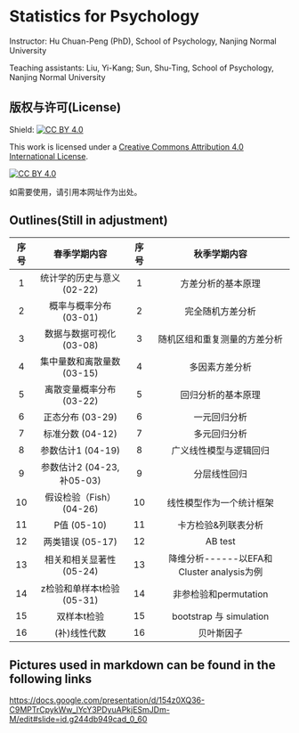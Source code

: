 # Statistics for Psychology

Instructor: Hu Chuan-Peng (PhD), School of Psychology, Nanjing Normal University

Teaching assistants: Liu, Yi-Kang; Sun, Shu-Ting, School of Psychology, Nanjing Normal University

## 版权与许可(License)

Shield: [![CC BY 4.0](https://img.shields.io/badge/License-CC%20BY%204.0-lightgrey.svg)](http://creativecommons.org/licenses/by/4.0/)

This work is licensed under a [Creative Commons Attribution 4.0 International License](http://creativecommons.org/licenses/by/4.0/).

[![CC BY 4.0](https://i.creativecommons.org/l/by/4.0/88x31.png)](http://creativecommons.org/licenses/by/4.0/)

如需要使用，请引用本网址作为出处。

## Outlines(Still in adjustment)

| 序号 |        春季学期内容        | 序号 |               秋季学期内容                |
|:----------------:|:----------------:|:----------------:|:----------------:|
|  1   | 统计学的历史与意义 (02-22) |  1   |            方差分析的基本原理             |
|  2   |   概率与概率分布 (03-01)   |  2   |             完全随机方差分析              |
|  3   |  数据与数据可视化 (03-08)  |  3   |       随机区组和重复测量的方差分析        |
|  4   | 集中量数和离散量数 (03-15) |  4   |              多因素方差分析               |
|  5   |  离散变量概率分布(03-22)   |  5   |            回归分析的基本原理             |
|  6   |      正态分布 (03-29)      |  6   |               一元回归分析                |
|  7   |      标准分数 (04-12)      |  7   |               多元回归分析                |
|  8   |     参数估计1 (04-19)      |  8   |          广义线性模型与逻辑回归           |
|  9   | 参数估计2 (04-23, 补05-03) |  9   |               分层线性回归                |
|  10  |  假设检验（Fish）(04-26)   |  10  |         线性模型作为一个统计框架          |
|  11  |        P值 (05-10)         |  11  |            卡方检验&列联表分析            |
|  12  |      两类错误 (05-17)      |  12  |                  AB test                  |
|  13  |  相关和相关显著性 (05-24)  |  13  | 降维分析------以EFA和Cluster analysis为例 |
|  14  | z检验和单样本t检验 (05-31) |  14  |           非参检验和permutation           |
|  15  |        双样本t检验         |  15  |          bootstrap 与 simulation          |
|  16  |        (补)线性代数        |  16  |                贝叶斯因子                 |

## Pictures used in markdown can be found in the following links

<https://docs.google.com/presentation/d/154z0XQ36-C9MPTrCpykWw_lYcY3PDyuAPkjESmJDm-M/edit#slide=id.g244db949cad_0_60>
